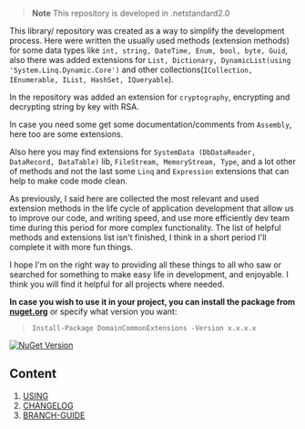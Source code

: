 > **Note** This repository is developed in .netstandard2.0

This library/ repository was created as a way to simplify the development process. Here were written the usually used methods (extension methods) for some data types like `int, string, DateTime, Enum, bool, byte, Guid`, also there was added extensions for `List, Dictionary, DynamicList(using 'System.Linq.Dynamic.Core')` and other collections(`ICollection, IEnumerable, IList, HashSet, IQueryable`).

In the repository was added an extension for `cryptography`, encrypting and decrypting string by key with RSA.

In case you need some get some documentation/comments from `Assembly`, here too are some extensions.

Also here you may find extensions for `SystemData (DbDataReader, DataRecord, DataTable)` lib, `FileStream, MemoryStream, Type`, and a lot other of methods and not the last some `Linq` and `Expression` extensions that can help to make code mode clean.

As previously, I said here are collected the most relevant and used extension methods in the life cycle of application development that allow us to improve our code, and writing speed, and use more efficiently dev team time during this period for more complex functionality.
The list of helpful methods and extensions list isn't finished, I think in a short period I'll complete it with more fun things.

I hope I'm on the right way to providing all these things to all who saw or searched for something to make easy life in development, and enjoyable. I think you will find it helpful for all projects where needed.


**In case you wish to use it in your project, you can install the package from <a href="https://www.nuget.org/packages/DomainCommonExtensions" target="_blank">nuget.org</a>** or specify what version you want:

> `Install-Package DomainCommonExtensions -Version x.x.x.x`

[![NuGet Version](https://img.shields.io/nuget/v/DomainCommonExtensions.svg?style=flat)](https://www.nuget.org/packages/DomainCommonExtensions/)

## Content
1. [USING](docs/usage.md)
1. [CHANGELOG](docs/CHANGELOG.md)
1. [BRANCH-GUIDE](docs/branch-guide.md)
